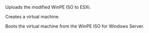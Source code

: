 Uploads the modified WinPE ISO to ESXi.

Creates a virtual machine.

Boots the virtual machine from the WinPE ISO for Windows Server.